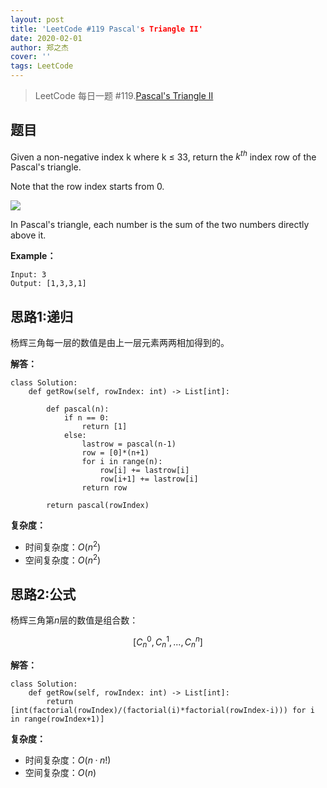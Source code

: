 ```yaml
---
layout: post
title: 'LeetCode #119 Pascal's Triangle II'
date: 2020-02-01
author: 郑之杰
cover: ''
tags: LeetCode
---
```


> LeetCode 每日一题 #119.[Pascal's Triangle II](https://leetcode-cn.com/problems/pascals-triangle-ii/)

## 题目
Given a non-negative index k where k ≤ 33, return the $k^{th}$ index row of the Pascal's triangle.

Note that the row index starts from 0.

![](https://upload.wikimedia.org/wikipedia/commons/0/0d/PascalTriangleAnimated2.gif)

In Pascal's triangle, each number is the sum of the two numbers directly above it.

**Example：**
```
Input: 3
Output: [1,3,3,1]
```

## 思路1:递归
杨辉三角每一层的数值是由上一层元素两两相加得到的。

**解答：**

```
class Solution:
    def getRow(self, rowIndex: int) -> List[int]:
        
        def pascal(n):
            if n == 0:
                return [1]
            else:
                lastrow = pascal(n-1)
                row = [0]*(n+1)
                for i in range(n):
                    row[i] += lastrow[i]
                    row[i+1] += lastrow[i]
                return row

        return pascal(rowIndex)
```

**复杂度：**

- 时间复杂度：$O(n^2)$
- 空间复杂度：$O(n^2)$

## 思路2:公式
杨辉三角第$n$层的数值是组合数：

$$ [C_n^0,C_n^1,...,C_n^n] $$

**解答：**

```
class Solution:
    def getRow(self, rowIndex: int) -> List[int]:
        return [int(factorial(rowIndex)/(factorial(i)*factorial(rowIndex-i))) for i in range(rowIndex+1)]
```

**复杂度：**

- 时间复杂度：$O(n·n!)$
- 空间复杂度：$O(n)$